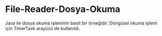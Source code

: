 # File-Reader-Dosya-Okuma
Java ile dosya okuma işleminin basit bir örneğidir. Döngüsel okuma işlemi için TimerTask arayüzü de kullanıldı.
